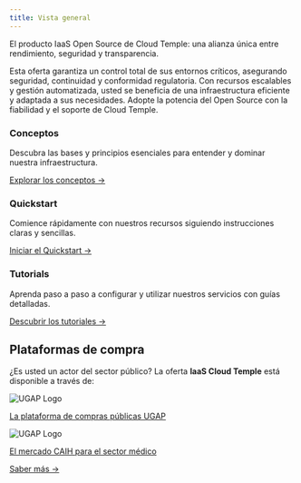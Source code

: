 ```yaml
---
title: Vista general
---
```


El producto IaaS Open Source de Cloud Temple: una alianza única entre rendimiento, seguridad y transparencia.

Esta oferta garantiza un control total de sus entornos críticos, asegurando seguridad, continuidad y conformidad regulatoria.
Con recursos escalables y gestión automatizada, usted se beneficia de una infraestructura eficiente y adaptada a sus necesidades. Adopte la potencia del Open Source con la fiabilidad y el soporte de Cloud Temple.

<div class="card-grid">
  <div class="card">
    <h3>Conceptos</h3>
    <p>Descubra las bases y principios esenciales para entender y dominar nuestra infraestructura.</p>
    <a href="iaas_opensource/concepts" class="card-link">Explorar los conceptos &rarr;</a>
  </div>
  <div class="card">
    <h3>Quickstart</h3>
    <p>Comience rápidamente con nuestros recursos siguiendo instrucciones claras y sencillas.</p>
    <a href="iaas_opensource/quickstart" class="card-link">Iniciar el Quickstart &rarr;</a>
  </div>
    <div class="card">
    <h3>Tutorials</h3>
    <p>Aprenda paso a paso a configurar y utilizar nuestros servicios con guías detalladas.</p>
    <a href="iaas_opensource/tutorials" class="card-link">Descubrir los tutoriales &rarr;</a>
  </div>
</div>

## Plataformas de compra

<div class="purchase-platforms">
  <p>¿Es usted un actor del sector público? La oferta <strong>IaaS Cloud Temple</strong> está disponible a través de:</p>

  <div class="platform-card">
    <img src="https://www.medgest.fr/wp-content/uploads/sites/2/2021/09/nouveau-logo-ugap-2021.png" alt="UGAP Logo" class="platform-logo" />
    <p>
      <a href="https://cloudtour.capgemini.fr/partenaires/cloud-temple" target="_blank" rel="noopener noreferrer">
        La plataforma de compras públicas UGAP
      </a>
    </p>
  </div>

  <div class="platform-card">
      <img src="https://i0.wp.com/www.activus-software.fr/wp-content/uploads/2022/09/20221212-GRP-CAIH-BC.png?fit=1300%2C827&ssl=1" alt="UGAP Logo" class="platform-logo" />
    <p>
      <a href="https://www.caih-sante.org" target="_blank" rel="noopener noreferrer">
        El mercado CAIH para el sector médico
      </a>
    </p>
  </div>

  <a href="https://www.cloud-temple.com/cloud-souverain-disponible-via-lugap/" target="_blank" rel="noopener noreferrer" class="learn-more-link">
    Saber más &rarr;
  </a>
</div>